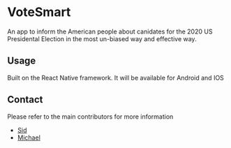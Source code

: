 # VoteSmart
An app to inform the American people about canidates for the 2020 US Presidental Election in the most un-biased way and effective way.

## Usage
Built on the React Native framework. It will be available for Android and IOS

## Contact
Please refer to the main contributors for more information 
- [Sid](https://github.com/Sybersid) 
- [Michael](https://github.com/Michaelgathara) 
